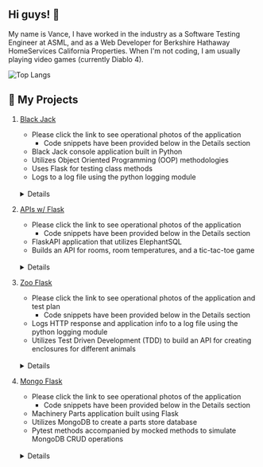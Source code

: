 ## Hi guys! :wave:

My name is Vance, I have worked in the industry as a Software Testing Engineer at ASML, and as a Web Developer for Berkshire Hathaway HomeServices California Properties. When I'm not coding, I am usually playing video games (currently Diablo 4).

![Top Langs](https://github-readme-stats.vercel.app/api/top-langs/?username=vancepope&theme=react&show_icons=true&hide=css,html)

## :pushpin: My Projects

1. <a href="https://github.com/vancepope/blackjack" target="_blank">Black Jack</a>
    - Please click the link to see operational photos of the application
        - Code snippets have been provided below in the Details section
    - Black Jack console application built in Python
    - Utilizes Object Oriented Programming (OOP) methodologies
    - Uses Flask for testing class methods
    - Logs to a log file using the python logging module
    <br />
    <details>
    <summary>Details</summary>
    <br />
    
    ##### **TL;DR**: _Application uses classes to initialize several aspects of the game to present to the user. Upon the result of the game, the user is asked to play again if they choose. Test methods were written to provide coverage to limit defects._

    - Classes
        - Card
        - Deck
        - Hand
        - BlackJack
        - TestCard
        - TestDeck
        - TestHand
        - TestBlackJack

        - Methods
            - Card
                - Methods
                    - __repr__
                        - Used to display the cards to user for the player and dealer
                    - __str__
                        - Displays the cards in a string format
                    <img src="/images/card.png" height="400" alt="Code for Card class">

            - Deck
                - Inherits cards, suits and values lists from Card
                - Methods
                    - Getters and Setters
                        - getCards
                        - getSuits
                        - getValues
                        - getDeck
                        - setDeck
                    - creatDeck
                        - Creates the deck
                    - shuffle
                        - Uses the random class to shuffle the deck.
                    - deal
                        - Deals the deck to the player and returns a Card
                    <img src="/images/deck.png" height="%50" width="%50" alt="Code for Deck class">

            - Hand
                - Inherits the deck list and the values list from Deck
                - Methods
                    - addCard
                        - Adds a Card to the hand list
                    - ace
                        - Keeps track of aces and assigns an ace the value of 1 or 11 if there is an ace and the value is greater than 21
                    <img src="/images/hand.png" height="%50" width="%50" alt="Code for Hand class">

            - BlackJack
               - This is the main class
               - Getters and Setters
                    - getName 
                    - getIsPlaying
                    - setName
                    - setIsPlaying
                - Methods
                    - hit
                        - Adds a card to the hand list and adjusts the value of an ace accordlingly if the player decides to 'hit'
                    - hitStay
                        - Prompts the user to ask if the user would like hit and to add a card to his hand or would like to stay.
                        - Checks for only the words 'hit' or 'stay'
                            - If the response from the user is different from the check, the user is prompted again to provide the necessary response.
                    - showCards
                        - Displays the dealer's and player's hands along with their values in formatted print statements
                    - play
                        - Prompts the user to enter his/her name
                        - Utilizes a while loop to play multiple games
                        - Checks if the player's hand value ≤ 17 and starts a while loop to allow the player to raise said value if they choose.
                        - Checks the values of the dealer's hand 
                            - If the value is ≤ 21, a while loop will start until the value ≥ 17
                        - Uses condition statements to decide who the winner is of each game
                        - Prompts the user if they would like to play another game.
                    <img src="/images/blackjack1.png" height="907" alt="Code for Black Jack class">
                    <img src="/images/blackjack2.png" height="758" alt="Code for Black Jack class Part 2">

            - TestCard
                - Test Methods
                    - test___repr__
                        - Uses the Mock functionality to mock the __repr__ method and make sure that the values of '10' and 'Diamonds' are represented like '10 of Diamonds'
                    ![Code for Test Card class](/images/testcard.png "Code for Test Card class")

            - TestDeck
                - Fixtures
                    - create_deck
                        - Appends the card and suit list to the deck list of Cards and returns it.
                - Test Methods
                    - test_create_deck
                        - Mocks the create_deck method and ensures the results are the same
                    - test_deal 
                        - Mocks the deal method and ensures the new card is of type Card and that the string is printed as 'Ace of Diamonds'
                    ![Code for Test Deck class](/images/testdeck.png "Code for Test Deck class")
            - TestHand
                - Test Methods
                    - test_add_card
                        - Mocks the addCard method and ensure a list is returned with the length of 1, that it is of type Card, and is printed as 'Ace of Diamonds'
                    ![Code for Test Hand class](/images/testhand.png "Code for Test Hand class")

            - TestBlackJack
                - Test Methods
                    - test_hit_stay
                        - Mocks the hitStay method and ensures that it return a string of 'hit'
                    - test_is_playing
                        - Instantiates the BlackJack class, calls the setter for isPlaying and asserts that they match.
                    ![Code for Test Black Jack class](/images/testblackjack.png "Code for Test Card class")
    </details>
        


2. <a href="https://github.com/vancepope/hello_flask" target="_blank">APIs w/ Flask</a>
    - Please click the link to see operational photos of the application
        - Code snippets have been provided below in the Details section
    - FlaskAPI application that utilizes ElephantSQL 
    - Builds an API for rooms, room temperatures, and a tic-tac-toe game
    <br />
    <details>
    <summary>Details</summary>
    <br />

    ##### **TL;DR**: _Application creates rooms and temperatures utilizing ElephantSQL queries. Test methods were written utilizing a test database to mock data and limit defects._

    - Routes
        - '/'
            - Returns a string of 'Hello Monty'
        - '/api/room'
            - Grabs the name variable from a JSON object
                - Creates room table if it doesn't exist
                    <img src="/images/createroom.png" alt="Query for room route">
                - Inserts room to the rooms table
                    - Returns room id
                    <img src="/images/roomreturnid.png" alt="Query for room route">
                - Returns JSON object notifying the user that the room has been created and an HTTP response code of 201
            <img src="/images/room.png" alt="Code for room route">

        - '/api/temperature'
            - Grabs the temperature and room id, and datetime from a JSON object
                - If datetime isn't provided in the object, the datetime.now method will be called
            - Creates temperature table if it doesn't exist
                <img src="/images/createtemp.png" alt="Query for temp route">
            - Inserts room id, temperature, and date
                <img src="/images/inserttemp.png" alt="Query for temp route">
            - Returns message notifying the user that the temperature was added and a response code of 201
            <img src="/images/temperature.png" alt="Query for temperature route">

        - '/api/room/<int:room_id>'
            - Grabs the id variable from the http path
            - Selects the room by id
                <img src="/images/selectroom.png" alt="Query for room by id route">
            - Returns the room and response code of 200
            <img src="/images/roombyid.png" alt="Code for room by id route">
        
        - '/api/avg_temp'
            - Queries the database for the average temperature
                <img src="/images/avgtempquery.png" alt="Query for avg temp route">
            - Returns JSON object containing average temperature and response code of 200
            <img src="/images/avgtemp.png" alt="Code for avg temp route">

        - '/api/day_count'
            - Queries the database for the number of days
                <img src="/images/numdays.png" alt="Query for number of days route">
            - Returns JSON object containing the number of days and response code of 200
        
        - '/api/tictactoe'
            - Displays a tic-tac-toe game built using HTML, CSS Grid, and JavaScript
            - Calls the render_template method from Flask to render grid.html
    </details>

3. <a href="https://github.com/vancepope/zoo_flask" target="_blank">Zoo Flask</a>
    - Please click the link to see operational photos of the application and test plan
        - Code snippets have been provided below in the Details section
    - Logs HTTP response and application info to a log file using the python logging module
    - Utilizes Test Driven Development (TDD) to build an API for creating enclosures for different animals
    <br />
    <details>
    <summary>Details</summary>
    <br />

    ##### **TL;DR**: _Application builds an animal and enclosure API utilizing ElephantSQL queries. Tests have been written to test functionality and prevent defects._

    - Methods
        - create_enclsures
            - Receives group_name from JSON object
            - Creates Enclosure table if it doesn't exist
                <img src="/images/querycreateenclosures.png" alt="Create Enclosure Table">
            - Inserts group_name into the Enclosures table if a group_name doesn't exist
                <img src="/images/insertenclosure.png" alt="Add Enclosure">
            - Returns JSON object notifying the user that the enclosure was created
            <img src="/images/codecreateenclosure.png" alt="Create Enclosure Code">

        - create_animals
            - Receives name, quantity, enclosure_id from JSON object
            - Creates Animals table if it doesn't exist
                <img src="/images/querycreateanimals.png" alt="Create Animals Table">
            - Inserts name, quantity, enclosure_id into the Animals table if a name doesn't exist
                <img src="/images/queryinsertanimal.png" alt="Add Animal">
            - Returns JSON object notifying the user that the enclosure was created
            <img src="/images/codecreateanimals.png" alt="Create Animals Code">

        - get_animal
            - Receives id from HTTP path
            - Selects the correct animal by id
                <img src="/images/queryselectanimalbyid.png" alt="Get Animal">
            - Returns JSON object to the client side
            <img src="/images/codegetanimal.png" alt="Get Animal Code">   

        - get_enclosure
            - Receives enclosure_id from HTTP path
            - Selects the correct enclosure by enclosure_id
                <img src="/images/queryselectenclosuresbyid.png" alt="Get Enclosure">
            - Returns JSON object to the client side
            <img src="/images/codegetenclosure.png" alt="Create Animals Code">

        - get_animals
            - Selects all animals within the Animals table
                <img src="/images/queryselectanimals.png" alt="Get All Animals">
            - Appends the result to a data list of JSON objects
            - Returns the data list to the client side
            <img src="/images/codegetanimals.png" alt="Get Animals Code">

        - get_enclosures
            - Selects all enclosure within the Enclosures table
                <img src="/images/queryselectenclosures.png" alt="Get All Enclosures">
            - Appends the result to a data list of JSON objects
            - Returns the data list to the client side
            <img src="/images/codegetanimals.png" alt="Get Animals Code">

        - add_enclosure
            - Receives group_name from HTTP Body
            - Insert name into Enclosures if it doesn't exist
                <img src="/images/insertenclosure.png" alt="Add Enclosure">
            - Returns a JSON object notifying the user that the enclosure has been created
            <img src="/images/codeaddenclosure.png" alt="Add Enclosure Code">

        - add_animal
            - Receives name from HTTP Body
            - Insert name into Animals if it doesn't exist
                <img src="/images/queryinsertanimal.png" alt="Add Animal">
            - Returns a JSON object notifying the user that the enclosure has been created
            <img src="/images/codeaddanimal.png" alt="Add Animal Code">

        - display animals
            - Executes an inner join on enclosures and animals
                <img src="/images/querydisplayanimals.png" alt="Display Animal">
            - Appends the result to a data list of JSON objects
            - Returns data list to the client side
            <img src="/images/codedisplayanimals.png" alt="Display Animals Code">

    - Test Methods
        - test_connection
            - Uses fixture called connection to create Enclosures table if it doesn't exist
            - Inserts enclosure based on the sample date provided within the fixture if it doesn't exist
            - Prints and logs the expected output and actual output
            - Asserts that the length of the result > 0
            <img src="/images/testconnection.png" alt="Test Connection">

        - test_create_animals
            - Uses fixture called create_animals to create Animals table if it doesn't exist
            - Prints and logs the expected output and actual output
            - Asserts that the length of the result > 0
            <img src="/images/testcreateanimals.png" alt="Test Create Animals">

        - test_create_enclosures
            - Uses fixture called create_enclosures to create Enclosures table if it doesn't exist
            - Prints and logs the expected output and actual output
            - Asserts that the length of the result > 0
            <img src="/images/testcreateenclosures.png" alt="Test Create Enclosures">

        - test_add_enclosure
            - Uses fixture called add_enclosure to insert an enclosure based on the data provided if the enclosure doesn't already exist
            - Selects enclosures from the enclosure tables
            - Prints and logs the expected output and actual output
            - Asserts that the length of the result < 1
            <img src="/images/testaddenclosure.png" alt="Test Add Enclosure">

        - test_add_animal
            - Uses fixture called add_animal to insert an animal based on the data provided if the animal doesn't already exist
            - Selects enclosures from the animals tables
            - Prints and logs the expected output and actual output
            - Asserts that the length of the result < 1
            <img src="/images/testaddanimal.png" alt="Test Add Animal">

        - test_display_animals
            - Executes an inner join on the Enclosure and Animals tables
            - Appends the results to a data list of JSON objects
            - Asserts that the data > 0 and the type is list
            - Prints and logs the expected output and actual output
            <img src="/images/testdisplayanimals.png" alt="Test Display Animals">
    </details>

4. <a href="https://github.com/vancepope/mongo_flask" target="_blank">Mongo Flask</a>
    - Please click the link to see operational photos of the application
        - Code snippets have been provided below in the Details section
    - Machinery Parts application built using Flask
    - Utilizes MongoDB to create a parts store database
    - Pytest methods accompanied by mocked methods to simulate MongoDB CRUD operations
    <br />
    <details>
    <summary>Details</summary>
    <br />

    ##### **TL;DR**: _Application builds a machinery parts API utilizing MongoDB to perform CRUD operations. Tests with mocked MongoDB methods have been written to review outcomes and maintain overall quality of life._

    - Methods
        - index
            - Executes query to find all collections
            - Appends the result to a list
            - Returns a JSON object if the list contains items
            - If not, it returns a JSON object notifying the user that the query was not successful
            <img src="/images/app-index.png" alt="App Index">

        - get_part
            - Executes query to find collection by part_id
            - Returns a JSON object containing the collection
            - If not, notifies the user that the search was unsuccessful
            <img src="/images/app-get-part.png" alt="App Get Part">

        - create_part
            - Inserts a JSON object into the database
            - Returns JSON containing the ObjectId generated by MongoDB
            <img src="/images/app-create-part.png" alt="App Create Part">

        - update_part
            - Updates the database using the part_id from the response
            - Returns a Success status if the matched_count > 0
            - If not, returns a Item not found error code
            <img src="/images/app-update-part.png" alt="App Update Part">

        - delete_part
            - Deletes an entry from the database using the ObjectId provided from the response
            - Returns a Success status code if the deleted_count > 0
            - If not, returns an Item not found error code
            <img src="/images/app-delete-part.png" alt="App Delete Part">

    - Mocked MongoDB methods
        - find
            - Simulates a successful response from pymongo.collection.Collection.find method
            - Sets return_value to a list of BSON objects 
            - Sets returncode to 200
            <img src="/images/mock-find.png" alt="Mock Find">

         - find_fail
            - Simulates an unsuccessful response from pymongo.collection.Collection.find method
            - Sets return_value to a list contaioning a JSON object with a Item not found error
            - Sets returncode to 404
            <img src="/images/mock-find-fail.png" alt="Mock Find Fail">
        
        - find_one
            - Simulates a successful response from pymongo.collection.Collection.find_one method
            - Sets return_value to a list of BSON objects 
            - Sets returncode to 200
            <img src="/images/mock-find-one.png" alt="Mock Find One">

        - find_one_fail
            - Simulates an unsuccessful response from pymongo.collection.Collection.find_one method
            - Sets return_value to a list contaioning a JSON object with a Item not found error
            - Sets returncode to 404
            <img src="/images/mock-find-one-fail.png" alt="Mock Find One Fail">

        - insert_one
            - Simulates a successful response from pymongo.collection.Collection.insert_one method
            - Sets return_value to a list of an BSON object containing the ObjectId of the collection inserted
            - Sets returncode to 200
            <img src="/images/mock-insert-one.png" alt="Mock Insert One">

        - update_one
            - Simulates a successful response from pymongo.collection.Collection.update_one method
            - Sets return_value to a list contaioning a JSON object with a Success status
            - Sets returncode to 200
            <img src="/images/mock-update-one.png" alt="Mock Update One">

        - update_one_fail
            - Simulates an unsuccessful response from pymongo.collection.Collection.update_one method
            - Sets return_value to a list contaioning a JSON object with a Item not found error
            - Sets returncode to 404
            <img src="/images/mock-update-one.png" alt="Mock Update One">

        - delete_one
            - Simulates a successful response from pymongo.collection.Collection.delete_one method
            - Sets return_value to a list contaioning a JSON object with a Success status
            - Sets returncode to 200
            <img src="/images/mock-delete-one.png" alt="Mock Delete One">

        - delete_one_fail
            - Simulates a successful response from pymongo.collection.Collection.delete_one method
            - Sets return_value to a list contaioning a JSON object with a Item not found error
            - Sets returncode to 404
            <img src="/images/mock-delete-one.png" alt="Mock Delete One">

    - Test Methods
        - test_index
            - Asserts that the response from the mocked find method that the return_value has a length > 0
            - Asserts that a returncode of 200 was received
            <img src="/images/test-index.png" alt="Test Index">

        - test_index_fail
            - Asserts that the response from the mocked find method that the return_value has an Item not found error
            - Asserts that a returncode of 404 was received
            - Prints Expected and Actual output
            <img src="/images/test-index-fail.png" alt="Test Index Fail">

        - test_get_part
            - Asserts that the response from the mocked find_one method that the return_value has a length > 0
            - Asserts that a returncode of 200 was received
            - Prints Expected and Actual output
            <img src="/images/test-get-part.png" alt="Test Find One">

        - test_get_part_fail
            - Asserts that the response from the mocked find_one method that the return_value has an Item not found error
            - Asserts that a returncode of 404 was received
            - Prints Expected and Actual output
            <img src="/images/test-get-part-fail.png" alt="Test Find One Fail">

        - test_update_one
            - Asserts that the response from the mocked update_one method that the return_value has a Success status
            - Asserts that a returncode of 200 was received
            <img src="/images/test-update-part.png" alt="Test Update One">

        - test_update_one_fail
            - Asserts that the response from the mocked update_one method that the return_value has an Item not found error
            - Asserts that a returncode of 404 was received
            - Prints Expected and Actual output
            <img src="/images/test-update-part-fail.png" alt="Test Update One Fail">

        - test_delete_one
            - Asserts that the response from the mocked delete_one method that the return_value has a Success status
            - Asserts that a returncode of 200 was received
            <img src="/images/test-delete-part.png" alt="Test Delete One">

        - test_index_fail
            - Asserts that the response from the mocked delete_one method that the return_value has an Item not found error
            - Asserts that a returncode of 404 was received
            - Prints Expected and Actual output
            <img src="/images/test-delete-part-fail.png" alt="Test Delete One Fail">
    </details>
